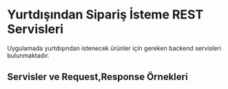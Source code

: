 # Yurtdışından Sipariş İsteme REST Servisleri

Uygulamada yurtdışından istenecek ürünler için gereken backend servisleri bulunmaktadır.

## Servisler ve Request,Response Örnekleri




